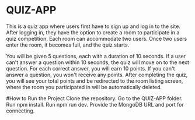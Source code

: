 # QUIZ-APP
 
This is a quiz app where users first have to sign up and log in to the site. After logging in, they have the option to create a room to participate in a quiz competition. Each room can accommodate two users. Once two users enter the room, it becomes full, and the quiz starts.

You will be given 5 questions, each with a duration of 10 seconds. If a user can't answer a question within 10 seconds, the quiz will move on to the next question. For each correct answer, you will earn 10 points. If you can't answer a question, you won't receive any points. After completing the quiz, you will see your total points and be redirected to the room listing screen, where the room you participated in will be automatically deleted.

#How to Run the Project
Clone the repository.
Go to the QUIZ-APP folder.
Run npm install.
Run npm run dev.
Provide the MongoDB URL and port for connecting.





